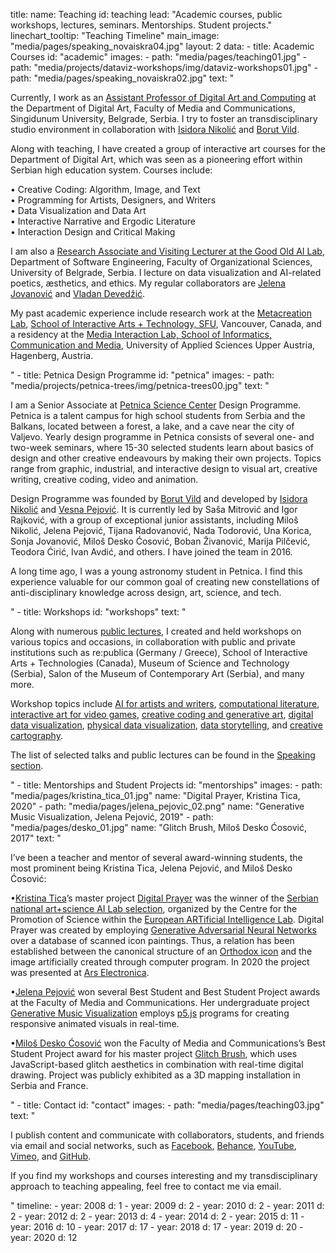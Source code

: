 title: 
    name: Teaching
id: teaching
lead: "Academic courses, public workshops, lectures, seminars. Mentorships. Student projects."
linechart_tooltip: "Teaching Timeline"
main_image: "media/pages/speaking_novaiskra04.jpg"
layout: 2
data:
    - title: Academic Courses
      id: "academic"
      images: 
        - path: "media/pages/teaching01.jpg"
        - path: "media/projects/dataviz-workshops/img/dataviz-workshops01.jpg"
        - path: "media/pages/speaking_novaiskra02.jpg"
      text: "<p>Currently, I work as an <a href='https://fmk.singidunum.ac.rs/profesori/uros-krcadinac/' target='_blank'>Assistant Professor of Digital Art and Computing</a> at the Department of Digital Art, Faculty of Media and Communications, Singidunum University, Belgrade, Serbia. I try to foster an transdisciplinary studio environment in collaboration with <a href='https://fmk.singidunum.ac.rs/profesori/isidora-nikolic/' target='_blank'>Isidora Nikolić</a> and <a href='https://fmk.singidunum.ac.rs/profesori/borut-vild/' target='_blank'>Borut Vild</a>.</p> 
<p>Along with teaching, I have created a group of interactive art courses for the Department of Digital Art, which was seen as a pioneering effort within Serbian high education system. Courses include:</p>
<p><span class='italic-style'><span class='bullet-padding'>•</span> Creative Coding: Algorithm, Image, and Text<br>
<span class='bullet-padding'>•</span> Programming for Artists, Designers, and Writers<br>
<span class='bullet-padding'>•</span> Data Visualization and Data Art<br>
<span class='bullet-padding'>•</span> Interactive Narrative and Ergodic Literature<br>
<span class='bullet-padding'>•</span> Interaction Design and Critical Making</span></p>
<p>I am also a <a href='http://goodoldai.org/' target='_blank'>Research Associate and Visiting Lecturer at the Good Old AI Lab</a>, Department of Software Engineering, Faculty of Organizational Sciences, University of Belgrade, Serbia. I lecture on data visualization and AI-related poetics, æsthetics, and ethics. My regular collaborators are <a href='https://jelenajovanovic.net/' target='_blank'>Jelena Jovanović</a> and <a href='http://devedzic.fon.bg.ac.rs/' target='_blank'>Vladan Devedžić</a>.</p>
<p>My past academic experience include research work at the <a href='http://metacreation.net/' target='_blank'>Metacreation Lab</a>, <a href='http://www.sfu.ca/siat.html' target='_blank'>School of Interactive Arts + Technology, SFU</a>, Vancouver, Canada, and a residency at the <a href='http://mi-lab.org/' target='_blank'>Media Interaction Lab,  School of Informatics, Communication and Media</a>, University of Applied Sciences Upper Austria, Hagenberg, Austria.</p>" 
    - title: Petnica Design Programme
      id: "petnica"
      images: 
        - path: "media/projects/petnica-trees/img/petnica-trees00.jpg"
      text: "<p>I am a Senior Associate at <a href='https://en.wikipedia.org/wiki/Petnica_Science_Center' target='_blank'>Petnica Science Center</a> Design Programme. Petnica is a talent campus for high school students from Serbia and the Balkans, located between a forest, a lake, and a cave near the city of Valjevo. Yearly design programme in Petnica consists of several one- and two-week seminars, where 15-30 selected students learn about basics of design and other creative endeavours by making their own projects. Topics range from graphic, industrial, and interactive design to visual art, creative writing, creative coding, video and animation.</p>
<p>Design Programme was founded by <a href='https://www.designed.rs/intervju/borut_vild' target='_blank'>Borut Vild</a> and developed by <a href='https://www.designed.rs/intervju/isidora_nikolic' target='_blank'> Isidora Nikolić</a> and <a href='https://www.fsu.edu.rs/en/professor-vesna-pejovic/' target='_blank'>Vesna Pejović</a>. It is currently led by Saša Mitrović and Igor Rajković, with a group of exceptional junior assistants, including Miloš Nikolić, Jelena Pejović, Tijana Radovanović, Nada Todorović, Una Korica, Sonja Jovanović, Miloš Desko Ćosović, Boban Živanović, Marija Pilčević, Teodora Ćirić, Ivan Avdić, and others. I have joined the team in 2016.</p>
<p>A long time ago, I was a young astronomy student in Petnica. I find this experience valuable for our common goal of creating new constellations of anti-disciplinary knowledge across design, art, science, and tech.</p>"
    - title: Workshops
      id: "workshops"
      text: "<p>Along with numerous <a href='/work/speaking/'>public lectures</a>, I created and held workshops on various topics and occasions, in collaboration with public and private institutions such as re:publica (Germany / Greece), School of Interactive Arts + Technologies (Canada), Museum of Science and Technology (Serbia), Salon of the Museum of Contemporary Art (Serbia), and many more.</p> 
<p>Workshop topics include <a href='/work/projects/ai-art-workshops/'>AI for artists and writers</a>, <a href='/work/projects/optimized-poetry/'>computational literature</a>, <a href='/work/projects/gamejam/'>interactive art for video games</a>, <a href='/work/projects/gen-art-workshops/'>creative coding and generative art</a>, <a href='/work/projects/dataviz-workshops/'>digital data visualization</a>, <a href='/work/projects/physical-dataviz-workshops/'>physical data visualization</a>, <a href='/work/projects/data-storytelling-workshops/'>data storytelling</a>, and <a href='/work/projects/kis-kafanas/'>creative cartography</a>.</p>
<p>The list of selected talks and public lectures can be found in the <a href='/work/speaking/'>Speaking section</a>.</p>"
    - title: Mentorships and Student Projects
      id: "mentorships"
      images: 
        - path: "media/pages/kristina_tica_01.jpg"
          name: "<span class='italic-style'>Digital Prayer</span>, Kristina Tica, 2020"
        - path: "media/pages/jelena_pejovic_02.png"
          name: "<span class='italic-style'>Generative Music Visualization</span>, Jelena Pejović, 2019"
        - path: "media/pages/desko_01.jpg"
          name: "<span class='italic-style'>Glitch Brush</span>, Miloš Desko Ćosović, 2017"
      text: "<p>I’ve been a teacher and mentor of several award-winning students, the most prominent being Kristina Tica, Jelena Pejović, and Miloš Desko Ćosović:</p>
<p><span class='bullet-padding'>•</span><a href='https://ticakristina.com/' target='_blank'>Kristina Tica</a>’s master project <span class='italic-style'><a href='https://ticakristina.com/Digital-Prayer' target='_blank'>Digital Prayer</a></span> was the winner of the <a href='http://www.seecult.org/konkurs/poziv-za-ucesce-u-projektu-evropska-laboratorija-vestacke-inteligencije' target='_blank'>Serbian national art+science AI Lab selection</a>, organized by the Centre for the Promotion of Science within the <a href='https://ars.electronica.art/ailab/en/' target='_blank'>European ARTificial Intelligence Lab</a>. <span class='italic-style'>Digital Prayer</span> was created by employing <a href='https://en.wikipedia.org/wiki/Generative_adversarial_network' target='_blank'>Generative Adversarial Neural Networks</a> over a database of scanned icon paintings. Thus, a relation has been established between the canonical structure of an <a href='https://en.wikipedia.org/wiki/Icon' target='_blank'>Orthodox icon</a> and the image artificially created through computer program. In 2020 the project was presented at <a href='https://ars.electronica.art/keplersgardens/de/kristina-tica/' target='_blank'>Ars Electronica</a>.</p>
<p><span class='bullet-padding'>•</span><a href='https://www.instagram.com/sunflower0306/?hl=en' target='_blank'>Jelena Pejović</a> won several Best Student and Best Student Project awards at the Faculty of Media and Communications. Her undergraduate project <span class='italic-style'><a href='https://www.instagram.com/p/BrgPt37gOTX/' target='_blank'>Generative Music Visualization</a></span> employs <a href='https://p5js.org/' target='_blank'>p5.js</a> programs for creating responsive animated visuals in real-time.</p>
<p><span class='bullet-padding'>•</span><a href='http://lakrc.com/' target='_blank'>Miloš Desko Ćosović</a> won the Faculty of Media and Communications’s Best Student Project award for his master project <span class='italic-style'><a href='https://www.amicentre.biz/residence-de-Milos-Cosovic-Desko.html?lang=fr' target='_blank'>Glitch Brush</a></span>, which uses JavaScript-based glitch aesthetics in combination with real-time digital drawing. Project was publicly exhibited as a 3D mapping installation in Serbia and France.</p>"
    - title: Contact
      id: "contact"
      images: 
        - path: "media/pages/teaching03.jpg"
      text: "<p>I publish content and communicate with collaborators, students, and friends via email and social networks, such as <a href='https://www.facebook.com/uros.krcadinac' target='_blank'>Facebook</a>, <a href='https://www.behance.net/krcadinac' target='_blank'>Behance</a>, <a href='https://www.youtube.com/user/uroskrcadinac' target='_blank'>YouTube</a>, <a href='https://vimeo.com/user11041734' target='_blank'>Vimeo</a>, and <a href='https://github.com/parthenocissus' target='_blank'>GitHub</a>.</p>
<p>If you find my workshops and courses interesting and my transdisciplinary approach to teaching appealing, feel free to contact me via email.</p>"
timeline:
    - year: 2008
      d: 1
    - year: 2009
      d: 2
    - year: 2010
      d: 2
    - year: 2011
      d: 2
    - year: 2012
      d: 2
    - year: 2013
      d: 4
    - year: 2014
      d: 2
    - year: 2015
      d: 11
    - year: 2016
      d: 10
    - year: 2017
      d: 17
    - year: 2018
      d: 17
    - year: 2019
      d: 20
    - year: 2020
      d: 12